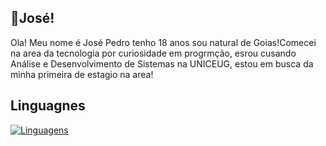 ## 🤖José!
Ola! Meu nome é José Pedro tenho 18 anos sou natural de Goias!Comecei na area da tecnologia por curiosidade em progrmção, esrou cusando  Análise e Desenvolvimento de Sistemas na UNICEUG, estou em busca da minha primeira de estagio na area!

## Linguagnes
[![Linguagens](https://api.devicons.dev.br/icon?icons=Java%2CMySQL&size=48&theme=dark&perline=30)](https://devicons.dev.br/) 

          

